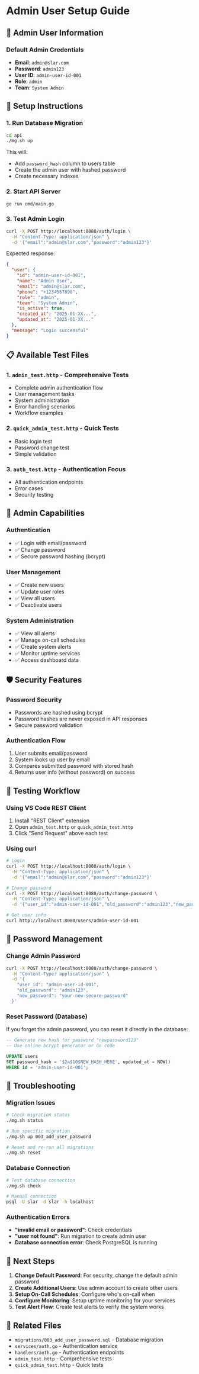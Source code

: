 # Admin User Setup Guide

## 🔐 Admin User Information

### Default Admin Credentials
- **Email**: `admin@slar.com`
- **Password**: `admin123`
- **User ID**: `admin-user-id-001`
- **Role**: `admin`
- **Team**: `System Admin`

## 🚀 Setup Instructions

### 1. Run Database Migration
```bash
cd api
./mg.sh up
```

This will:
- Add `password_hash` column to users table
- Create the admin user with hashed password
- Create necessary indexes

### 2. Start API Server
```bash
go run cmd/main.go
```

### 3. Test Admin Login
```bash
curl -X POST http://localhost:8080/auth/login \
  -H "Content-Type: application/json" \
  -d '{"email":"admin@slar.com","password":"admin123"}'
```

Expected response:
```json
{
  "user": {
    "id": "admin-user-id-001",
    "name": "Admin User",
    "email": "admin@slar.com",
    "phone": "+1234567890",
    "role": "admin",
    "team": "System Admin",
    "is_active": true,
    "created_at": "2025-01-XX...",
    "updated_at": "2025-01-XX..."
  },
  "message": "Login successful"
}
```

## 📋 Available Test Files

### 1. `admin_test.http` - Comprehensive Tests
- Complete admin authentication flow
- User management tasks
- System administration
- Error handling scenarios
- Workflow examples

### 2. `quick_admin_test.http` - Quick Tests
- Basic login test
- Password change test
- Simple validation

### 3. `auth_test.http` - Authentication Focus
- All authentication endpoints
- Error cases
- Security testing

## 🔧 Admin Capabilities

### Authentication
- ✅ Login with email/password
- ✅ Change password
- ✅ Secure password hashing (bcrypt)

### User Management
- ✅ Create new users
- ✅ Update user roles
- ✅ View all users
- ✅ Deactivate users

### System Administration
- ✅ View all alerts
- ✅ Manage on-call schedules
- ✅ Create system alerts
- ✅ Monitor uptime services
- ✅ Access dashboard data

## 🛡️ Security Features

### Password Security
- Passwords are hashed using bcrypt
- Password hashes are never exposed in API responses
- Secure password validation

### Authentication Flow
1. User submits email/password
2. System looks up user by email
3. Compares submitted password with stored hash
4. Returns user info (without password) on success

## 🧪 Testing Workflow

### Using VS Code REST Client
1. Install "REST Client" extension
2. Open `admin_test.http` or `quick_admin_test.http`
3. Click "Send Request" above each test

### Using curl
```bash
# Login
curl -X POST http://localhost:8080/auth/login \
  -H "Content-Type: application/json" \
  -d '{"email":"admin@slar.com","password":"admin123"}'

# Change password
curl -X POST http://localhost:8080/auth/change-password \
  -H "Content-Type: application/json" \
  -d '{"user_id":"admin-user-id-001","old_password":"admin123","new_password":"newpass"}'

# Get user info
curl http://localhost:8080/users/admin-user-id-001
```

## 🔄 Password Management

### Change Admin Password
```bash
curl -X POST http://localhost:8080/auth/change-password \
  -H "Content-Type: application/json" \
  -d '{
    "user_id": "admin-user-id-001",
    "old_password": "admin123",
    "new_password": "your-new-secure-password"
  }'
```

### Reset Password (Database)
If you forget the admin password, you can reset it directly in the database:

```sql
-- Generate new hash for password "newpassword123"
-- Use online bcrypt generator or Go code

UPDATE users 
SET password_hash = '$2a$10$NEW_HASH_HERE', updated_at = NOW() 
WHERE id = 'admin-user-id-001';
```

## 🚨 Troubleshooting

### Migration Issues
```bash
# Check migration status
./mg.sh status

# Run specific migration
./mg.sh up 003_add_user_password

# Reset and re-run all migrations
./mg.sh reset
```

### Database Connection
```bash
# Test database connection
./mg.sh check

# Manual connection
psql -U slar -d slar -h localhost
```

### Authentication Errors
- **"invalid email or password"**: Check credentials
- **"user not found"**: Run migration to create admin user
- **Database connection error**: Check PostgreSQL is running

## 📝 Next Steps

1. **Change Default Password**: For security, change the default admin password
2. **Create Additional Users**: Use admin account to create other users
3. **Setup On-Call Schedules**: Configure who's on-call when
4. **Configure Monitoring**: Setup uptime monitoring for your services
5. **Test Alert Flow**: Create test alerts to verify the system works

## 🔗 Related Files

- `migrations/003_add_user_password.sql` - Database migration
- `services/auth.go` - Authentication service
- `handlers/auth.go` - Authentication endpoints
- `admin_test.http` - Comprehensive tests
- `quick_admin_test.http` - Quick tests 